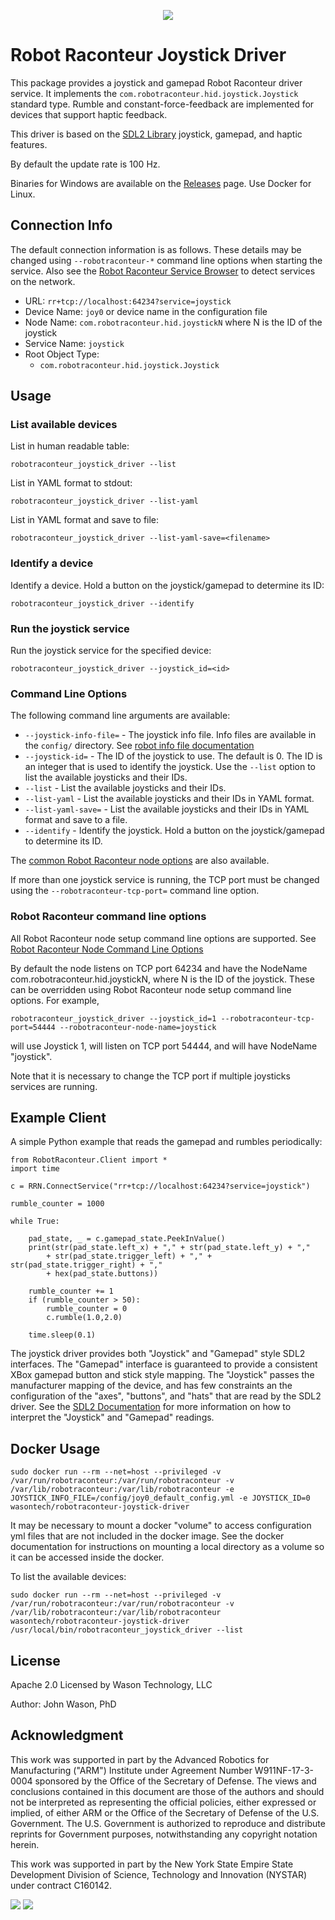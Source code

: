<p align="center"><img src="https://raw.githubusercontent.com/robotraconteur/robotraconteur/refs/heads/master/docs/figures/logo-header.svg"></p>

# Robot Raconteur Joystick Driver

This package provides a joystick and gamepad Robot Raconteur driver service. It implements the `com.robotraconteur.hid.joystick.Joystick` standard type. Rumble and constant-force-feedback are implemented for devices that support haptic feedback.

This driver is based on the [SDL2 Library](https://www.libsdl.org/) joystick, gamepad, and haptic features.

By default the update rate is 100 Hz.

Binaries for Windows are available on the [Releases](https://github.com/robotraconteur-contrib/robotraconteur_joystick_driver/releases)
page. Use Docker for Linux.

## Connection Info

The default connection information is as follows. These details may be changed using `--robotraconteur-*` command
line options when starting the service. Also see the
[Robot Raconteur Service Browser](https://github.com/robotraconteur/RobotRaconteur_ServiceBrowser) to detect
services on the network.

- URL: `rr+tcp://localhost:64234?service=joystick`
- Device Name: `joy0` or device name in the configuration file
- Node Name: `com.robotraconteur.hid.joystickN` where N is the ID of the joystick
- Service Name: `joystick`
- Root Object Type:
  - `com.robotraconteur.hid.joystick.Joystick`

## Usage

### List available devices

List in human readable table:

    robotraconteur_joystick_driver --list

List in YAML format to stdout:

    robotraconteur_joystick_driver --list-yaml

List in YAML format and save to file:

    robotraconteur_joystick_driver --list-yaml-save=<filename>

### Identify a device

Identify a device. Hold a button on the joystick/gamepad to determine its ID:

    robotraconteur_joystick_driver --identify

### Run the joystick service

Run the joystick service for the specified device:

    robotraconteur_joystick_driver --joystick_id=<id>

### Command Line Options

The following command line arguments are available:

* `--joystick-info-file=` - The joystick info file. Info files are available in the `config/` directory. See [robot info file documentation](https://github.com/robotraconteur/robotraconteur_standard_robdef/blob/master/docs/info_files/joystick.md)
* `--joystick-id=` - The ID of the joystick to use. The default is 0. The ID is an integer that is used to identify the joystick. Use the `--list` option to list the available joysticks and their IDs.
* `--list` - List the available joysticks and their IDs.
* `--list-yaml` - List the available joysticks and their IDs in YAML format.
* `--list-yaml-save=` - List the available joysticks and their IDs in YAML format and save to a file.
* `--identify` - Identify the joystick. Hold a button on the joystick/gamepad to determine its ID.

The [common Robot Raconteur node options](https://github.com/robotraconteur/robotraconteur/wiki/Command-Line-Options) are also available.

If more than one joystick service is running, the TCP port must be changed using the
`--robotraconteur-tcp-port=` command line option.

### Robot Raconteur command line options

All Robot Raconteur node setup command line options are supported. See [Robot Raconteur Node Command Line Options](https://github.com/robotraconteur/robotraconteur/wiki/Command-Line-Options)

By default the node listens on TCP port 64234 and have the NodeName com.robotraconteur.hid.joystickN, where N is the ID of the joystick. These can be overridden using Robot Raconteur node setup command line options. For example,

    robotraconteur_joystick_driver --joystick_id=1 --robotraconteur-tcp-port=54444 --robotraconteur-node-name=joystick

will use Joystick 1, will listen on TCP port 54444, and will have NodeName "joystick".

Note that it is necessary to change the TCP port if multiple joysticks services are running.

## Example Client

A simple Python example that reads the gamepad and rumbles periodically:

    from RobotRaconteur.Client import *
    import time

    c = RRN.ConnectService("rr+tcp://localhost:64234?service=joystick")

    rumble_counter = 1000

    while True:

        pad_state, _ = c.gamepad_state.PeekInValue()
        print(str(pad_state.left_x) + "," + str(pad_state.left_y) + ","
            + str(pad_state.trigger_left) + "," + str(pad_state.trigger_right) + ","
            + hex(pad_state.buttons))

        rumble_counter += 1
        if (rumble_counter > 50):
            rumble_counter = 0
            c.rumble(1.0,2.0)

        time.sleep(0.1)

The joystick driver provides both "Joystick" and "Gamepad" style SDL2 interfaces. The "Gamepad" interface is guaranteed to provide a consistent XBox gamepad button and stick style mapping. The "Joystick" passes the manufacturer mapping of the device, and has few constraints an the configuration of the "axes", "buttons", and "hats" that are read by the SDL2 driver. See the [SDL2 Documentation](https://wiki.libsdl.org/APIByCategory) for more information on how to interpret the "Joystick" and "Gamepad" readings.

## Docker Usage

```
sudo docker run --rm --net=host --privileged -v /var/run/robotraconteur:/var/run/robotraconteur -v /var/lib/robotraconteur:/var/lib/robotraconteur -e JOYSTICK_INFO_FILE=/config/joy0_default_config.yml -e JOYSTICK_ID=0 wasontech/robotraconteur-joystick-driver
```

It may be necessary to mount a docker "volume" to access configuration yml files that are not included in the docker image.
See the docker documentation for instructions on mounting a local directory as a volume so it can be accessed inside the docker.

To list the available devices:

```
sudo docker run --rm --net=host --privileged -v /var/run/robotraconteur:/var/run/robotraconteur -v /var/lib/robotraconteur:/var/lib/robotraconteur  wasontech/robotraconteur-joystick-driver /usr/local/bin/robotraconteur_joystick_driver --list
```

## License

Apache 2.0 Licensed by Wason Technology, LLC

Author: John Wason, PhD

## Acknowledgment

This work was supported in part by the Advanced Robotics for Manufacturing ("ARM") Institute under Agreement Number W911NF-17-3-0004 sponsored by the Office of the Secretary of Defense. The views and conclusions contained in this document are those of the authors and should not be interpreted as representing the official policies, either expressed or implied, of either ARM or the Office of the Secretary of Defense of the U.S. Government. The U.S. Government is authorized to reproduce and distribute reprints for Government purposes, notwithstanding any copyright notation herein.

This work was supported in part by the New York State Empire State Development Division of Science, Technology and Innovation (NYSTAR) under contract C160142.

![](https://github.com/robotraconteur/robotraconteur/blob/master/docs/figures/arm_logo.jpg?raw=true)
![](https://github.com/robotraconteur/robotraconteur/blob/master/docs/figures/nys_logo.jpg?raw=true)
